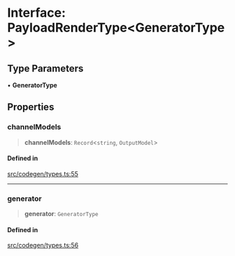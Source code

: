 # Interface: PayloadRenderType\<GeneratorType\>

## Type Parameters

• **GeneratorType**

## Properties

### channelModels

> **channelModels**: `Record`\<`string`, `OutputModel`\>

#### Defined in

[src/codegen/types.ts:55](https://github.com/the-codegen-project/cli/blob/fb2e06aa486fbabbf4d0491440fd86ae2bc7f2f8/src/codegen/types.ts#L55)

***

### generator

> **generator**: `GeneratorType`

#### Defined in

[src/codegen/types.ts:56](https://github.com/the-codegen-project/cli/blob/fb2e06aa486fbabbf4d0491440fd86ae2bc7f2f8/src/codegen/types.ts#L56)
